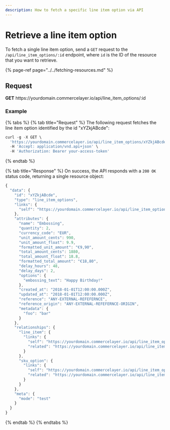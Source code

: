 ```yaml
---
description: How to fetch a specific line item option via API
---
```


# Retrieve a line item option

To fetch a single line item option, send a `GET` request to the `/api/line_item_options/:id` endpoint, where `id` is the ID of the resource that you want to retrieve.

{% page-ref page="../../fetching-resources.md" %}

## Request

**GET** https://<i></i>yourdomain.commercelayer.io/api/line_item_options/:id

### **Example**

{% tabs %}
{% tab title="Request" %}
The following request fetches the line item option identified by the id "xYZkjABcde":

```javascript
curl -g -X GET \
  'https://yourdomain.commercelayer.io/api/line_item_options/xYZkjABcde' \
  -H 'Accept: application/vnd.api+json' \
  -H 'Authorization: Bearer your-access-token'
```
{% endtab %}

{% tab title="Response" %}
On success, the API responds with a `200 OK` status code, returning a single resource object:

```javascript
{
  "data": {
    "id": "xYZkjABcde",
    "type": "line_item_options",
    "links": {
      "self": "https://yourdomain.commercelayer.io/api/line_item_options/xYZkjABcde"
    },
    "attributes": {
      "name": "Embossing",
      "quantity": 2,
      "currency_code": "EUR",
      "unit_amount_cents": 990,
      "unit_amount_float": 9.9,
      "formatted_unit_amount": "€9,90",
      "total_amount_cents": 1880,
      "total_amount_float": 18.8,
      "formatted_total_amount": "€18,80",
      "delay_hours": 48,
      "delay_days": 2,
      "options": {
        "embossing_text": "Happy Birthday!"
      },
      "created_at": "2018-01-01T12:00:00.000Z",
      "updated_at": "2018-01-01T12:00:00.000Z",
      "reference": "ANY-EXTERNAL-REFEFERNCE",
      "reference_origin": "ANY-EXTERNAL-REFEFERNCE-ORIGIN",
      "metadata": {
        "foo": "bar"
      }
    },
    "relationships": {
      "line_item": {
        "links": {
          "self": "https://yourdomain.commercelayer.io/api/line_item_options/xYZkjABcde/relationships/line_item",
          "related": "https://yourdomain.commercelayer.io/api/line_item_options/xYZkjABcde/line_item"
        }
      },
      "sku_option": {
        "links": {
          "self": "https://yourdomain.commercelayer.io/api/line_item_options/xYZkjABcde/relationships/sku_option",
          "related": "https://yourdomain.commercelayer.io/api/line_item_options/xYZkjABcde/sku_option"
        }
      }
    },
    "meta": {
      "mode": "test"
    }
  }
}
```
{% endtab %}
{% endtabs %}

